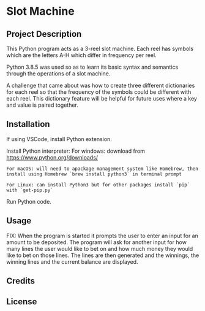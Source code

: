 # Slot Machine 

## Project Description 
This Python program acts as a 3-reel slot machine. Each reel has symbols which are the letters A-H which differ in frequency per reel. 

Python 3.8.5 was used so as to learn its basic syntax and semantics through the operations of a slot machine. 

A challenge that came about was how to create three different dictionaries for each reel so that the frequency of the symbols could be different with each reel. This dictionary feature will be helpful for future uses where a key and value is paired together.

## Installation
If using VSCode, install Python extension.

Install Python interpreter: 
    For windows: download from https://www.python.org/downloads/

    For macOS: will need to apackage management system like Homebrew, then install using Homebrew `brew install python3` in terminal prompt

    For Linux: can install Python3 but for other packages install `pip` with `get-pip.py`

Run Python code.

## Usage
FIX: When the program is started it prompts the user to enter an input for an amount to be deposited. The program will ask for another input for how many lines the user would like to bet on and how much money they would like to bet on those lines. The lines are then generated and the winnings, the winning lines and the current balance are displayed.
## Credits

## License 

